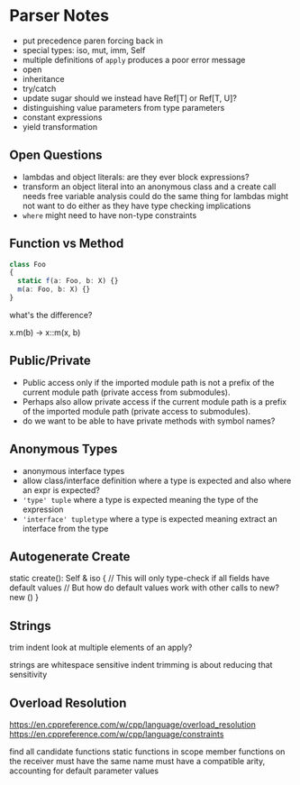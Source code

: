 # Parser Notes

* put precedence paren forcing back in
* special types: iso, mut, imm, Self
* multiple definitions of `apply` produces a poor error message
* open
* inheritance
* try/catch
* update sugar
  should we instead have Ref[T] or Ref[T, U]?
* distinguishing value parameters from type parameters
* constant expressions
* yield transformation

## Open Questions

* lambdas and object literals: are they ever block expressions?
* transform an object literal into an anonymous class and a create call
  needs free variable analysis
  could do the same thing for lambdas
  might not want to do either as they have type checking implications
* `where` might need to have non-type constraints

## Function vs Method

```ts
class Foo
{
  static f(a: Foo, b: X) {}
  m(a: Foo, b: X) {}
}
```

what's the difference?

x.m(b) -> x::m(x, b)


## Public/Private

* Public access only if the imported module path is not a prefix of the current module path (private access from submodules).
* Perhaps also allow private access if the current module path is a prefix of the imported module path (private access to submodules).
* do we want to be able to have private methods with symbol names?

## Anonymous Types

* anonymous interface types
* allow class/interface definition where a type is expected
  and also where an expr is expected?
* `'type' tuple` where a type is expected
  meaning the type of the expression
* `'interface' tupletype` where a type is expected
  meaning extract an interface from the type

## Autogenerate Create

static create(): Self & iso
{
  // This will only type-check if all fields have default values
  // But how do default values work with other calls to new?
  new ()
}

## Strings

trim indent
  look at multiple elements of an apply?

strings are whitespace sensitive
  indent trimming is about reducing that sensitivity

## Overload Resolution

https://en.cppreference.com/w/cpp/language/overload_resolution
https://en.cppreference.com/w/cpp/language/constraints

find all candidate functions
  static functions in scope
  member functions on the receiver
  must have the same name
  must have a compatible arity, accounting for default parameter values
